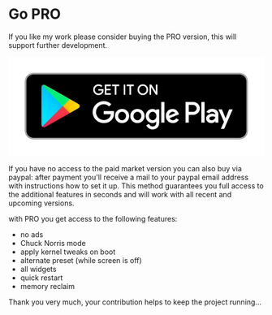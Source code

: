 # Go PRO

If you like my work please consider buying the PRO version, this will support further development.

[![Get it on Google Play](../img/google-play-badge.png)](https://play.google.com/store/apps/details?id=com.rs.autokiller.pro)

If you have no access to the paid market version you can also buy via paypal: after payment you'll receive a mail to your paypal email address with instructions how to set it up. This method guarantees you full access to the additional features in seconds and will work with all recent and upcoming versions.

with PRO you get access to the following features:

-   no ads
-   Chuck Norris mode
-   apply kernel tweaks on boot
-   alternate preset (while screen is off)
-   all widgets
-   quick restart
-   memory reclaim

Thank you very much, your contribution helps to keep the project running...


